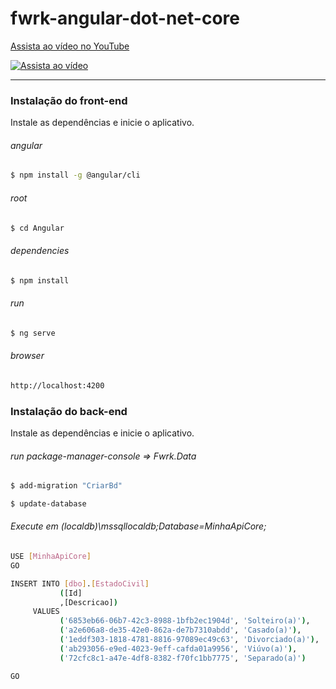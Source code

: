 # fwrk-angular-dot-net-core

[Assista ao vídeo no YouTube]([https://www.youtube.com/watch?v=jcU1pFYKcx4](https://youtu.be/mWZBKsMvzW0?si=FWmvZe5km4ocwus2))

[![Assista ao vídeo](https://img.youtube.com/vi/jcU1pFYKcx4/0.jpg)]([https://www.youtube.com/watch?v=jcU1pFYKcx4](https://youtu.be/mWZBKsMvzW0?si=FWmvZe5km4ocwus2))

---

### Instalação do front-end

Instale as dependências e inicie o aplicativo.

###### angular
```sh
$ npm install -g @angular/cli
```

###### root
```sh
$ cd Angular
```

###### dependencies
```sh
$ npm install
```

###### run
```sh
$ ng serve
```

###### browser
```sh
http://localhost:4200
```

### Instalação do back-end

Instale as dependências e inicie o aplicativo.

###### run package-manager-console => Fwrk.Data
```sh
$ add-migration "CriarBd"
```
```sh
$ update-database
```

###### Execute em (localdb)\\mssqllocaldb;Database=MinhaApiCore; 

```sh
USE [MinhaApiCore]
GO

INSERT INTO [dbo].[EstadoCivil]
           ([Id]
           ,[Descricao])
     VALUES
           ('6853eb66-06b7-42c3-8988-1bfb2ec1904d', 'Solteiro(a)'),
           ('a2e606a8-de35-42e0-862a-de7b7310abdd', 'Casado(a)'),
           ('1eddf303-1818-4781-8816-97089ec49c63', 'Divorciado(a)'),
           ('ab293056-e9ed-4023-9eff-cafda01a9956', 'Viúvo(a)'),
           ('72cfc8c1-a47e-4df8-8382-f70fc1bb7775', 'Separado(a)')

GO
```
